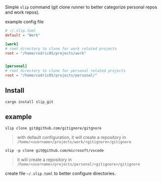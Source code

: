 Simple `slip` command (git clone runner to better categorize personal repos and work repos).


example config file
```toml
# ~/.slip.toml
default = "Work"

[work]
# root directory to clone for work related projects
root = "/home/cedric05/projects/work"


[personal]
# root directory to clone for personal related projects
root = "/home/cedric05/projects/personal/"
```
## Install

`cargo install slip_git`

## example

`slip clone git@github.com/gitignore/gitgnore`
> with default configuration, it will create a repository in `/home/<username>/projects/work/<gitignore>/gitignore`


`slip -p clone git@github.com/microsoft/vscode`
> it will create a repository in `/home/<username>/projects/personal/<gitignore>/gitignore`

create file `~/.slip.toml` to better configure directories. 